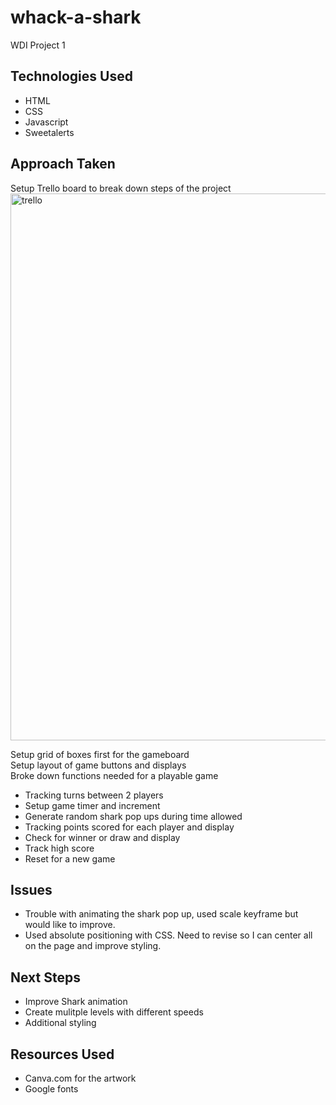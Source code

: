 # whack-a-shark
WDI Project 1

<h2>Technologies Used</h2>
<ul>
  <li>HTML</li> 
  <li>CSS</li> 
  <li>Javascript</li>
  <li>Sweetalerts</li>
</ul>

<h2>Approach Taken</h2>
Setup Trello board to break down steps of the project
<img width="875" alt="trello" src="https://user-images.githubusercontent.com/30785832/34091128-88a3bbd0-e370-11e7-8bbf-bcd2f1a93b69.png">

Setup grid of boxes first for the gameboard<br />
Setup layout of game buttons and displays<br />
Broke down functions needed for a playable game<br />
<ul>
  <li>Tracking turns between 2 players</li>
  <li>Setup game timer and increment</li>
  <li>Generate random shark pop ups during time allowed</li>
  <li>Tracking points scored for each player and display</li>
  <li>Check for winner or draw and display</li>
  <li>Track high score</li>
  <li>Reset for a new game</li>
</ul>
  
<h2>Issues</h2>
<ul>
  <li>Trouble with animating the shark pop up, used scale keyframe but would like to improve.</li>
  <li>Used absolute positioning with CSS. Need to revise so I can center all on the page and improve styling.</li>
</ul>

<h2>Next Steps</h2>
<ul>
  <li>Improve Shark animation</li>
  <li>Create mulitple levels with different speeds</li>
  <li>Additional styling</li>
</ul>

<h2>Resources Used</h2>
<ul>
  <li>Canva.com for the artwork</li>
  <li>Google fonts</li>
</ul>
